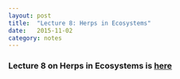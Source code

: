 ```yaml
---
layout: post
title:  "Lecture 8: Herps in Ecosystems"
date:   2015-11-02
category: notes
---
```


### Lecture 8 on Herps in Ecosystems is <a href="{{ site.baseurl }}/assets/lectures/12_herpsinEcosystems">here</a>
